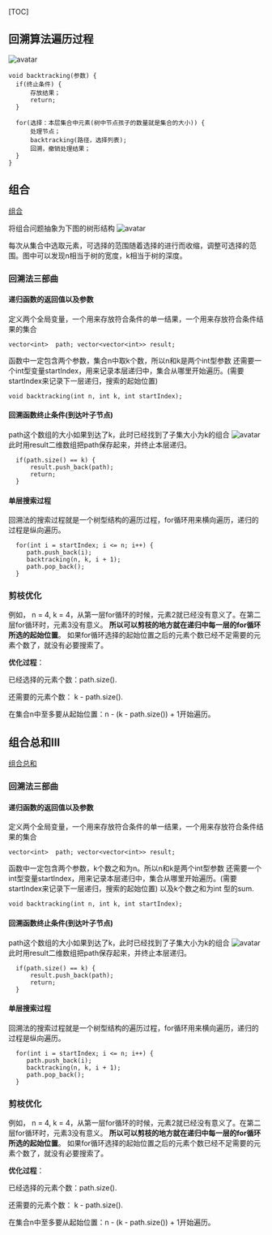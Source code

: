 [TOC]

## 回溯算法遍历过程
![avatar](https://code-thinking-1253855093.file.myqcloud.com/pics/20210130173631174.png)
```
void backtracking(参数) {
  if(终止条件) {
      存放结果；
      return;
  }

  for(选择：本层集合中元素(树中节点孩子的数量就是集合的大小)) {
      处理节点；
      backtracking(路径，选择列表);
      回溯，撤销处理结果；
  }
}
```
## 组合
[组合](https://leetcode.cn/problems/combinations/description/)

将组合问题抽象为下图的树形结构
![avatar](https://code-thinking-1253855093.file.myqcloud.com/pics/20201123195223940.png)

每次从集合中选取元素，可选择的范围随着选择的进行而收缩，调整可选择的范围。图中可以发现n相当于树的宽度，k相当于树的深度。

### 回溯法三部曲
#### 递归函数的返回值以及参数
定义两个全局变量，一个用来存放符合条件的单一结果，一个用来存放符合条件结果的集合

``
  vector<int>  path;
  vector<vector<int>> result;
``

函数中一定包含两个参数，集合n中取k个数，所以n和k是两个int型参数
还需要一个int型变量startIndex，用来记录本层递归中，集合从哪里开始遍历。(需要startIndex来记录下一层递归，搜索的起始位置)

``
  void backtracking(int n, int k, int startIndex);
``
#### 回溯函数终止条件(到达叶子节点)
path这个数组的大小如果到达了k，此时已经找到了子集大小为k的组合
![avatar](https://code-thinking-1253855093.file.myqcloud.com/pics/20201123195407907.png)
此时用result二维数组把path保存起来，并终止本层递归。

```
  if(path.size() == k) {
      result.push_back(path);
      return;
  }
```

#### 单层搜索过程
回溯法的搜索过程就是一个树型结构的遍历过程，for循环用来横向遍历，递归的过程是纵向遍历。

```
  for(int i = startIndex; i <= n; i++) {
     path.push_back(i);
     backtracking(n, k, i + 1);
     path.pop_back();
  }
```

### 剪枝优化
例如， n = 4, k = 4，从第一层for循环的时候，元素2就已经没有意义了。在第二层for循环时，元素3没有意义。
__所以可以剪枝的地方就在递归中每一层的for循环所选的起始位置__。
如果for循环选择的起始位置之后的元素个数已经不足需要的元素个数了，就没有必要搜索了。

__优化过程__：

  已经选择的元素个数：path.size().
  
  还需要的元素个数： k - path.size().
  
  在集合n中至多要从起始位置：n - (k - path.size()) + 1开始遍历。

## 组合总和III

[组合总和](https://leetcode.cn/problems/combination-sum-iii/)

### 回溯法三部曲
#### 递归函数的返回值以及参数
定义两个全局变量，一个用来存放符合条件的单一结果，一个用来存放符合条件结果的集合

``
  vector<int>  path;
  vector<vector<int>> result;
``

函数中一定包含两个参数，k个数之和为n。所以n和k是两个int型参数
还需要一个int型变量startIndex，用来记录本层递归中，集合从哪里开始遍历。(需要startIndex来记录下一层递归，搜索的起始位置) 以及k个数之和为int 型的sum.

``
  void backtracking(int n, int k, int startIndex);
``
#### 回溯函数终止条件(到达叶子节点)
path这个数组的大小如果到达了k，此时已经找到了子集大小为k的组合
![avatar](https://code-thinking-1253855093.file.myqcloud.com/pics/20201123195407907.png)
此时用result二维数组把path保存起来，并终止本层递归。

```
  if(path.size() == k) {
      result.push_back(path);
      return;
  }
```

#### 单层搜索过程
回溯法的搜索过程就是一个树型结构的遍历过程，for循环用来横向遍历，递归的过程是纵向遍历。

```
  for(int i = startIndex; i <= n; i++) {
     path.push_back(i);
     backtracking(n, k, i + 1);
     path.pop_back();
  }
```

### 剪枝优化
例如， n = 4, k = 4，从第一层for循环的时候，元素2就已经没有意义了。在第二层for循环时，元素3没有意义。
__所以可以剪枝的地方就在递归中每一层的for循环所选的起始位置__。
如果for循环选择的起始位置之后的元素个数已经不足需要的元素个数了，就没有必要搜索了。

__优化过程__：

  已经选择的元素个数：path.size().
  
  还需要的元素个数： k - path.size().
  
  在集合n中至多要从起始位置：n - (k - path.size()) + 1开始遍历。
